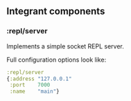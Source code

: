 ## Integrant components

### :repl/server

Implements a simple socket REPL server.

Full configuration options look like:

```clojure
:repl/server
{:address "127.0.0.1"
 :port    7000
 :name    "main"}
```